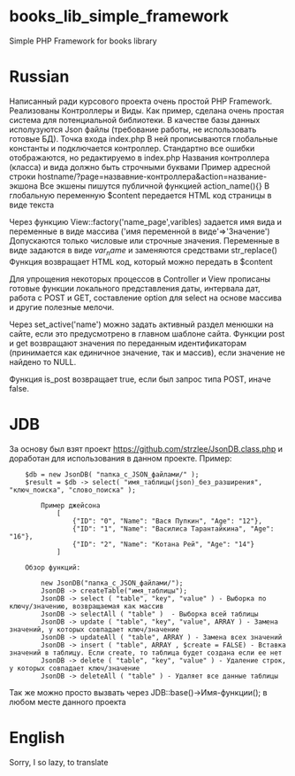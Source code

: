 # books_lib_simple_framework
Simple PHP Framework for books library

# Russian
Написанный ради курсового проекта очень простой PHP Framework. Реализованы Контроллеры и Виды.
Как пример, сделана очень простая система для потенциальной библиотеки. В качестве базы данных исполузуются Json файлы (требование работы, не использовать готовые БД).
Точка входа index.php
В ней прописываются глобальные константы и подключается контроллер.
Стандартно все ошибки отображаются, но редактируемо в index.php
Названия контроллера (класса) и вида должно быть строчными буквами
Пример адресной строки hostname/?page=назвавние-контроллера&action=название-экшона
Все экшены пишутся публичной функцией action_name(){}
В глобальную переменную $content передается HTML код страницы в виде текста

Через функцию View::factory('name_page',varibles) задается имя вида и переменные в виде массива ('имя переменной в виде'=>'Значение')
Допускаются только числовые или строчные значения.
Переменные в виде задаются в виде $var_name$ и заменяются средствами str_replace()
Функция возвращает HTML код, который можно передать в $content

Для упрощения некоторых процессов в Controller и View прописаны готовые функции локального представления даты, интервала дат, работа с POST и GET, составление option для select на основе массива и другие полезные мелочи.

Через set_active('name') можно задать активный раздел менюшки на сайте, если это предусмотрено в главном шаблоне сайта.
Функции post и get возвращают значения по переданным идентификаторам (принимается как единичное значение, так и массив), если значение не найдено то NULL.

Функция is_post возвращает true, если был запрос типа POST, иначе false.

# JDB
За основу был взят проект https://github.com/strzlee/JsonDB.class.php и доработан для использования в данном проекте.
		Пример:

		$db = new JsonDB( "папка_с_JSON_файлами/" );
		$result = $db -> select( "имя_таблицы(json)_без_разширения", "ключ_поиска", "слово_поиска" );
			
			Пример джейсона
				[
					{"ID": "0", "Name": "Вася Пупкин", "Age": "12"},
					{"ID": "1", "Name": "Василиса Тарантайкина", "Age": "16"},
					{"ID": "2", "Name": "Котана Рей", "Age": "14"}
				]
		
		Обзор функций:
		
			new JsonDB("папка_с_JSON_файлами/");
			JsonDB -> createTable("имя_таблицы");
			JsonDB -> select ( "table", "key", "value" ) - Выборка по ключу/значению, возвращаемая как массив
			JsonDB -> selectAll ( "table" )  - Выборка всей таблицы
			JsonDB -> update ( "table", "key", "value", ARRAY ) - Замена значений, у которых совпадает ключ/значение
			JsonDB -> updateAll ( "table", ARRAY ) - Замена всех значений
			JsonDB -> insert ( "table", ARRAY , $create = FALSE) - Вставка значений в таблицу. Если create, то таблица будет создана если ее нет
			JsonDB -> delete ( "table", "key", "value" ) - Удаление строк, у которых совпадает ключ/значение
			JsonDB -> deleteAll ( "table" ) - Удаляет все данные таблицы
     
Так же можно просто вызвать через JDB::base()->Имя-функции(); в любом месте данного проекта

# English
Sorry, I so lazy, to translate
